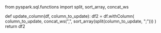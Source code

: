 from pyspark.sql.functions import split, sort_array, concat_ws

def update_column(df, column_to_update):
    df2 = df.withColumn(
        column_to_update,
        concat_ws(",", sort_array(split(column_to_update, ";")))
    )
    return df2
